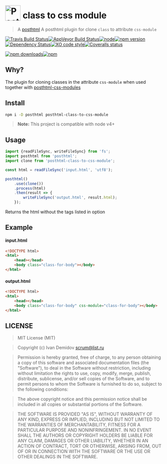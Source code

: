 # <a href="https://github.com/posthtml/posthtml"><img valign="text-bottom" height="49" title="PostHTML logo" src="http://posthtml.github.io/posthtml/logo.svg"></a> class to css module

> A [posthtml](https://github.com/posthtml) A posthtml plugin for clone `class` to attribute `css-module`

[![Travis Build Status](https://img.shields.io/travis/GitScrum/posthtml-class-to-css-module.svg?style=flat-square&label=unix)](https://travis-ci.org/GitScrum/posthtml-class-to-css-module)[![AppVeyor Build Status](https://img.shields.io/appveyor/ci/GitScrum/posthtml-class-to-css-module.svg?style=flat-square&label=windows)](https://ci.appveyor.com/project/GitScrum/posthtml-class-to-css-module)[![node](https://img.shields.io/node/v/post-sequence.svg?maxAge=2592000&style=flat-square)]()[![npm version](https://img.shields.io/npm/v/posthtml-class-to-css-module.svg?style=flat-square)](https://www.npmjs.com/package/posthtml-class-to-css-module)[![Dependency Status](https://david-dm.org/gitscrum/posthtml-class-to-css-module.svg?style=flat-square)](https://david-dm.org/gitscrum/posthtml-class-to-css-module)[![XO code style](https://img.shields.io/badge/code_style-XO-5ed9c7.svg?style=flat-square)](https://github.com/sindresorhus/xo)[![Coveralls status](https://img.shields.io/coveralls/GitScrum/posthtml-class-to-css-module.svg?style=flat-square)](https://coveralls.io/r/GitScrum/posthtml-class-to-css-module)

[![npm downloads](https://img.shields.io/npm/dm/posthtml-class-to-css-module.svg?style=flat-square)](https://www.npmjs.com/package/posthtml-class-to-css-module)[![npm](https://img.shields.io/npm/dt/posthtml-class-to-css-module.svg?style=flat-square)](https://www.npmjs.com/package/posthtml-class-to-css-module)

## Why?
The plugin for cloning classes in the attribute `css-module` when used together with [posthtml-css-modules](https://github.com/posthtml/posthtml-css-modules)

## Install

```bash
npm i -D posthtml posthtml-class-to-css-module
```

> **Note:** This project is compatible with node v4+

## Usage

```js
import {readFileSync, writeFileSync} from 'fs';
import posthtml from 'posthtml';
import clone from 'posthtml-class-to-css-module';

const html = readFileSync('input.html', 'utf8');

posthtml()
    .use(clone())
    .process(html)
    .then(result => {
        writeFileSync('output.html', result.html);
    });

```
Returns the html without the tags listed in option

## Example

#### input.html
```html
<!DOCTYPE html>
<html>
    <head></head>
    <body class="class-for-body"></body>
</html>
```

#### output.html
```html
<!DOCTYPE html>
<html>
    <head></head>
    <body class="class-for-body" css-module="class-for-body"></body>
</html>
```

## LICENSE

> MIT License (MIT)

> Copyright (c) Ivan Demidov <scrum@list.ru>

> Permission is hereby granted, free of charge, to any person obtaining a copy
of this software and associated documentation files (the "Software"), to deal
in the Software without restriction, including without limitation the rights
to use, copy, modify, merge, publish, distribute, sublicense, and/or sell
copies of the Software, and to permit persons to whom the Software is
furnished to do so, subject to the following conditions:

> The above copyright notice and this permission notice shall be included in all
copies or substantial portions of the Software.

> THE SOFTWARE IS PROVIDED "AS IS", WITHOUT WARRANTY OF ANY KIND, EXPRESS OR
IMPLIED, INCLUDING BUT NOT LIMITED TO THE WARRANTIES OF MERCHANTABILITY,
FITNESS FOR A PARTICULAR PURPOSE AND NONINFRINGEMENT. IN NO EVENT SHALL THE
AUTHORS OR COPYRIGHT HOLDERS BE LIABLE FOR ANY CLAIM, DAMAGES OR OTHER
LIABILITY, WHETHER IN AN ACTION OF CONTRACT, TORT OR OTHERWISE, ARISING FROM,
OUT OF OR IN CONNECTION WITH THE SOFTWARE OR THE USE OR OTHER DEALINGS IN THE
SOFTWARE.
